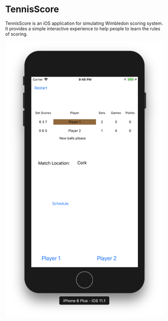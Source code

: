 # TennisScore

TennisScore is an iOS application for simulating Wimbledon scoring system. It provides a simple interactive experience to help people to learn the rules of scoring.

![Tennis Scoring](https://github.com/QiuyangNie/TennisScore/blob/master/docs/img/tennisScore.png)

